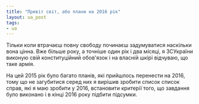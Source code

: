 ```yaml
---
title: "Привіт світ, або плани на 2016 рік"
layout: ua_post
tags:
- ua
---
```


Тільки коли втрачаєш повну свободу починаєш задумуватися наскільки вона цінна. Вже більше року, а точніше один рік і два місяці, я ЗСУкраїни виконую свій конституційний обов'язок і на власній шкірі відчуваю, що таке армія.

На цей 2015 рік було багато планів, які прийшлось перенести на 2016, тому що не загубитися серед них я вирішив зробити список список справ, які я маю зробити у 2016, встановити критерії того, що завдання було виконано і в кінці 2016 року підбити підсумки.
